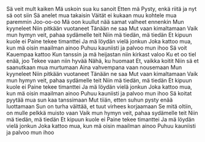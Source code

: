 


Sä veit mult kaiken
Mä uskoin sua ku sanoit
Etten mä
Pysty, enkä riitä ja nyt sä oot siin
Sä anelet mua takaisin
Väität ei kukaan muu kohtele mua paremmin
Joo-oo-oo
Mä oon kuullut nää samat valheet ennenkin
Mun kyyneleet
Niin pitkään vuotaneet
Tänään ne saa
Mut vaan kimaltamaan
Vaik mun hymyn veit, pahaa sydämelle teit
Niin mä tiedän, mä tiedän
Et kipuun kuole ei
Paine tekee timanttei
Ja mä löydän vielä jonkun
Joka kattoo mua, kun mä oisin maailman ainoo
Puhuu kauniisti ja palvoo mun ihoo
Sä voit
Kauempaa kattoo
Kun tanssin ja mä heijastan niin kirkast valoo
Ku et oo tiel enää, joo
Tekee vaan niin hyvää
Nähä, ku huomaat
Et, vaikka koitit
Niin sä et saanutkaan mua murtumaan
Aina vahvempana vaan nousemaan
Mun kyyneleet
Niin pitkään vuotaneet
Tänään ne saa
Mut vaan kimaltamaan
Vaik mun hymyn veit, pahaa sydämelle teit
Niin mä tiedän, mä tiedän
Et kipuun kuole ei
Paine tekee timanttei
Ja mä löydän vielä jonkun
Joka kattoo mua, kun mä oisin maailman ainoo
Puhuu kauniisti ja palvoo mun ihoo
Sä koitat pyytää mua sun kaa tanssimaan
Mut tiiän, etten suhun pysty enää luottamaan
Sun on turha väittää, et tuut virhees korjaamaan
Se mitä oltiin, on mulle pelkkä muisto vaan
Vaik mun hymyn veit, pahaa sydämelle teit
Niin mä tiedän, mä tiedän
Et kipuun kuole ei
Paine tekee timanttei
Ja mä löydän vielä jonkun
Joka kattoo mua, kun mä oisin maailman ainoo
Puhuu kauniisti ja palvoo mun ihoo
